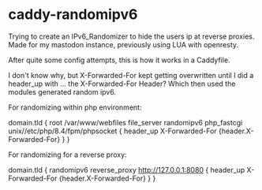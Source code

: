 # caddy-randomipv6

Trying to create an IPv6_Randomizer to hide the users ip at reverse proxies. Made for my mastodon instance, previously using LUA with openresty.


After quite some config attempts, this is how it works in a Caddyfile.

I don't know why, but X-Forwarded-For kept getting overwritten until I did a header_up with ... the X-Forwarded-For Header? Which then used the modules generated random ipv6.

For randomizing within php environment:

domain.tld {
root /var/www/webfiles
file_server
randomipv6
php_fastcgi unix//etc/php/8.4/fpm/phpsocket {
header_up X-Forwarded-For {header.X-Forwarded-For}
}
}



For randomizing for a reverse proxy:

domain.tld {
randomipv6
reverse_proxy http://127.0.0.1:8080 {
header_up X-Forwarded-For {header.X-Forwarded-For}
}
}

